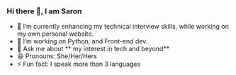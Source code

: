### Hi there 👋, I am Saron 

<!--
**Saronbgm/Saronbgm** is a ✨ _special_ ✨ repository because its `README.md` (this file) appears on your GitHub profile. -->


- 🔭 I’m currently enhancing my technical interview skills, while working on my own personal website.
- 🌱 I’m working on Python, and Front-end dev.
- 💬 Ask me about ** my interest in tech and beyond**
- 😄 Pronouns: She/Her/Hers
- ⚡ Fun fact: I speak more than 3 languages
